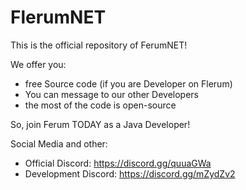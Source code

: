 # FlerumNET
This is the official repository of FerumNET!

We offer you:
- free Source code (if you are Developer on Flerum)
- You can message to our other Developers
- the most of the code is open-source

So, join Ferum TODAY as a Java Developer!




Social Media and other:
 - Official Discord: https://discord.gg/quuaGWa
 - Development Discord: https://discord.gg/mZydZv2
